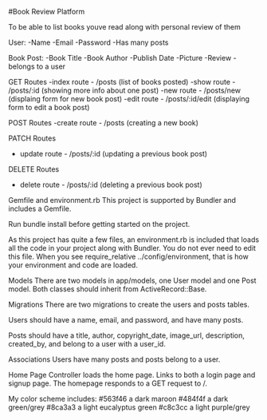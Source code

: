 #Book Review Platform

To be able to list books youve read along with personal review of them

User:
-Name
-Email
-Password
-Has many posts

Book Post:
-Book Title
-Book Author
-Publish Date
-Picture
-Review
-belongs to a user

GET Routes
-index route - /posts (list of books posted)
-show route - /posts/:id (showing more info about one post)
-new route - /posts/new (displaing form for new book post)
-edit route - /posts/:id/edit (displaying form to edit a book post)

POST Routes
-create route - /posts (creating a new book)

PATCH Routes
- update route - /posts/:id (updating a previous book post)

DELETE Routes
- delete route - /posts/:id (deleting a previous book post)




Gemfile and environment.rb
This project is supported by Bundler and includes a Gemfile.

Run bundle install before getting started on the project.

As this project has quite a few files, an environment.rb is included that loads all the code in your project along with Bundler. You do not ever need to edit this file. When you see require_relative ../config/environment, that is how your environment and code are loaded.

Models
There are two models in app/models, one User model and one Post model. Both classes should inherit from ActiveRecord::Base.

Migrations
There are two migrations to create the users and posts tables.

Users should have a name, email, and password, and have many posts.

Posts should have a title, author, copyright_date, image_url, description, created_by, and belong to a user with a user_id.

Associations
Users have many posts and posts belong to a user.

Home Page
Controller loads the home page. Links to both a login page and signup page. The homepage responds to a GET request to /.

My color scheme includes:
    #563f46 a dark maroon
    #484f4f a dark green/grey
    #8ca3a3 a light eucalyptus green
    #c8c3cc a light purple/grey